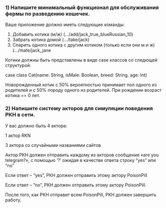 ### 1) Напишите минимальный функционал для обслуживания фермы по разведению кошечек.

Ваше приложение должно иметь следующие команды:

1)	Добавить котика (м/ж) (…/add/jack_true_blueRussian_10)
2)	Забрать котика домой (…/take/jack)
3)	Спарить одного котика с другим котиком (только если они м и ж) (…/mate/jack_jane

Котики должны быть представлены в виде case классов со следющей структурой:

case class Cat(name: String, isMale: Boolean, breed: String, age: Int)

Новорожденный котик с 50% вероятностью принимает пол одного из родителей и с 50% породу одного из родителей. При рождении возраст котика == 0 лет.


### 2) Напишите систему акторов для симуляции поведения РКН в сети.

У вас должно быть 4 актора:

1 актор RKN

3 актора со случайными названиями сайтов

Актор РКН должен отправить каждому из акторов сообщение «are you telegram?», с помощью ‘?’ ожидая в качестве ответа строку “yes” или “no”

Если ответ – “yes”, РКН должен отправить этому актору PoisonPill

Если ответ – “no”, РКН должен отправить этому актору PoisonPill.

После того, как РКН отправит всем PoisonPill, РКН должен завершить работу. 
